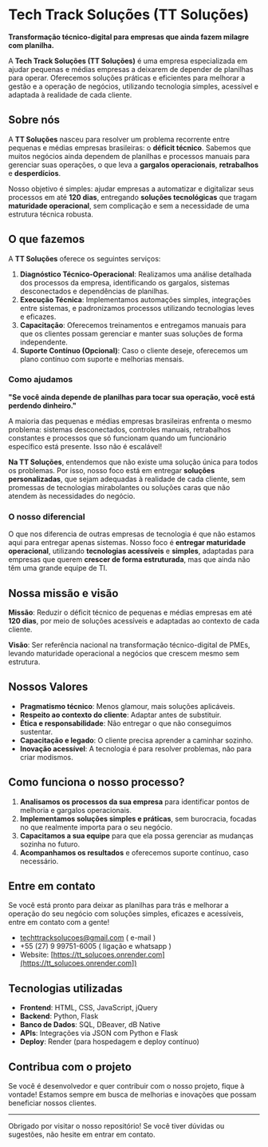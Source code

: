 # Tech Track Soluções (TT Soluções)

**Transformação técnico-digital para empresas que ainda fazem milagre com planilha.**

A **Tech Track Soluções (TT Soluções)** é uma empresa especializada em ajudar pequenas e médias empresas a deixarem de depender de planilhas para operar. Oferecemos soluções práticas e eficientes para melhorar a gestão e a operação de negócios, utilizando tecnologia simples, acessível e adaptada à realidade de cada cliente.

## Sobre nós

A **TT Soluções** nasceu para resolver um problema recorrente entre pequenas e médias empresas brasileiras: o **déficit técnico**. Sabemos que muitos negócios ainda dependem de planilhas e processos manuais para gerenciar suas operações, o que leva a **gargalos operacionais**, **retrabalhos** e **desperdícios**.

Nosso objetivo é simples: ajudar empresas a automatizar e digitalizar seus processos em até **120 dias**, entregando **soluções tecnológicas** que tragam **maturidade operacional**, sem complicação e sem a necessidade de uma estrutura técnica robusta.

## O que fazemos

A **TT Soluções** oferece os seguintes serviços:

1. **Diagnóstico Técnico-Operacional**: Realizamos uma análise detalhada dos processos da empresa, identificando os gargalos, sistemas desconectados e dependências de planilhas.
2. **Execução Técnica**: Implementamos automações simples, integrações entre sistemas, e padronizamos processos utilizando tecnologias leves e eficazes.
3. **Capacitação**: Oferecemos treinamentos e entregamos manuais para que os clientes possam gerenciar e manter suas soluções de forma independente.
4. **Suporte Contínuo (Opcional)**: Caso o cliente deseje, oferecemos um plano contínuo com suporte e melhorias mensais.

### Como ajudamos

**"Se você ainda depende de planilhas para tocar sua operação, você está perdendo dinheiro."**

A maioria das pequenas e médias empresas brasileiras enfrenta o mesmo problema: sistemas desconectados, controles manuais, retrabalhos constantes e processos que só funcionam quando um funcionário específico está presente. Isso não é escalável!

**Na TT Soluções**, entendemos que não existe uma solução única para todos os problemas. Por isso, nosso foco está em entregar **soluções personalizadas**, que sejam adequadas à realidade de cada cliente, sem promessas de tecnologias mirabolantes ou soluções caras que não atendem às necessidades do negócio.

### O nosso diferencial

O que nos diferencia de outras empresas de tecnologia é que não estamos aqui para entregar apenas sistemas. Nosso foco é **entregar maturidade operacional**, utilizando **tecnologias acessíveis** e **simples**, adaptadas para empresas que querem **crescer de forma estruturada**, mas que ainda não têm uma grande equipe de TI.

## Nossa missão e visão

**Missão**: Reduzir o déficit técnico de pequenas e médias empresas em até **120 dias**, por meio de soluções acessíveis e adaptadas ao contexto de cada cliente.

**Visão**: Ser referência nacional na transformação técnico-digital de PMEs, levando maturidade operacional a negócios que crescem mesmo sem estrutura.

## Nossos Valores

- **Pragmatismo técnico**: Menos glamour, mais soluções aplicáveis.
- **Respeito ao contexto do cliente**: Adaptar antes de substituir.
- **Ética e responsabilidade**: Não entregar o que não conseguimos sustentar.
- **Capacitação e legado**: O cliente precisa aprender a caminhar sozinho.
- **Inovação acessível**: A tecnologia é para resolver problemas, não para criar modismos.

## Como funciona o nosso processo?

1. **Analisamos os processos da sua empresa** para identificar pontos de melhoria e gargalos operacionais.
2. **Implementamos soluções simples e práticas**, sem burocracia, focadas no que realmente importa para o seu negócio.
3. **Capacitamos a sua equipe** para que ela possa gerenciar as mudanças sozinha no futuro.
4. **Acompanhamos os resultados** e oferecemos suporte contínuo, caso necessário.

## Entre em contato

Se você está pronto para deixar as planilhas para trás e melhorar a operação do seu negócio com soluções simples, eficazes e acessíveis, entre em contato com a gente!

- techttracksolucoes@gmail.com ( e-mail )
- +55 (27) 9 99751-6005 ( ligação e whatsapp )
- Website: [https://tt_solucoes.onrender.com](https://tt_solucoes.onrender.com])

## Tecnologias utilizadas

- **Frontend**: HTML, CSS, JavaScript, jQuery
- **Backend**: Python, Flask
- **Banco de Dados**: SQL, DBeaver, dB Native
- **APIs**: Integrações via JSON com Python e Flask
- **Deploy**: Render (para hospedagem e deploy contínuo)

## Contribua com o projeto

Se você é desenvolvedor e quer contribuir com o nosso projeto, fique à vontade! Estamos sempre em busca de melhorias e inovações que possam beneficiar nossos clientes.

---

Obrigado por visitar o nosso repositório! Se você tiver dúvidas ou sugestões, não hesite em entrar em contato.

